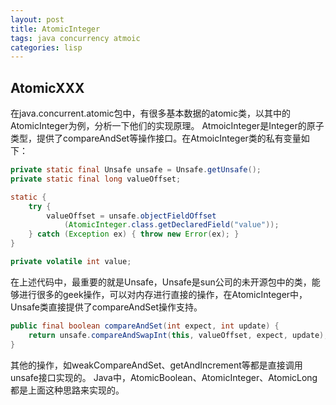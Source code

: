 ```yaml
---
layout: post
title: AtomicInteger 
tags: java concurrency atmoic
categories: lisp
---
```

## AtomicXXX
在java.concurrent.atomic包中，有很多基本数据的atomic类，以其中的AtomicInteger为例，分析一下他们的实现原理。
AtmoicInteger是Integer的原子类型，提供了compareAndSet等操作接口。在AtmoicInteger类的私有变量如下：

```java
private static final Unsafe unsafe = Unsafe.getUnsafe();
private static final long valueOffset;

static {
	try {
		valueOffset = unsafe.objectFieldOffset
			(AtomicInteger.class.getDeclaredField("value"));
	} catch (Exception ex) { throw new Error(ex); }
}

private volatile int value;

```
在上述代码中，最重要的就是Unsafe，Unsafe是sun公司的未开源包中的类，能够进行很多的geek操作，可以对内存进行直接的操作，在AtomicInteger中，Unsafe类直接提供了compareAndSet操作支持。

```java
public final boolean compareAndSet(int expect, int update) {
	return unsafe.compareAndSwapInt(this, valueOffset, expect, update);
}
```
其他的操作，如weakCompareAndSet、getAndIncrement等都是直接调用unsafe接口实现的。
Java中，AtomicBoolean、AtomicInteger、AtomicLong都是上面这种思路来实现的。
